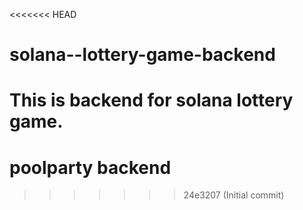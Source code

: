<<<<<<< HEAD
# solana--lottery-game-backend
This is backend for solana lottery game.
=======
# poolparty backend
>>>>>>> 24e3207 (Initial commit)
